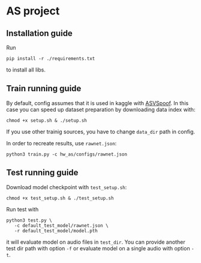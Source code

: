 # AS project

## Installation guide

Run
```shell
pip install -r ./requirements.txt
```
to install all libs.

## Train running guide
By default, config assumes that it is used in kaggle with [ASVSpoof](https://www.kaggle.com/datasets/awsaf49/asvpoof-2019-dataset/). 
In this case you can speed up dataset preparation by downloading data index with:
```shell
chmod +x setup.sh & ./setup.sh
```

If you use other trainig sources, you have to change `data_dir` path in config. 


In order to recreate results, use `rawnet.json`:
```shell
python3 train.py -c hw_as/configs/rawnet.json 
```

## Test running guide
Download model checkpoint with `test_setup.sh`:
```shell
chmod +x test_setup.sh & ./test_setup.sh
```
Run test with
```shell
python3 test.py \
   -c default_test_model/rawnet.json \
   -r default_test_model/model.pth
```
it will evaluate model on audio files in `test_dir`. 
You can provide another test dir path with option `-f` or evaluate model on a single audio with option `-t`.